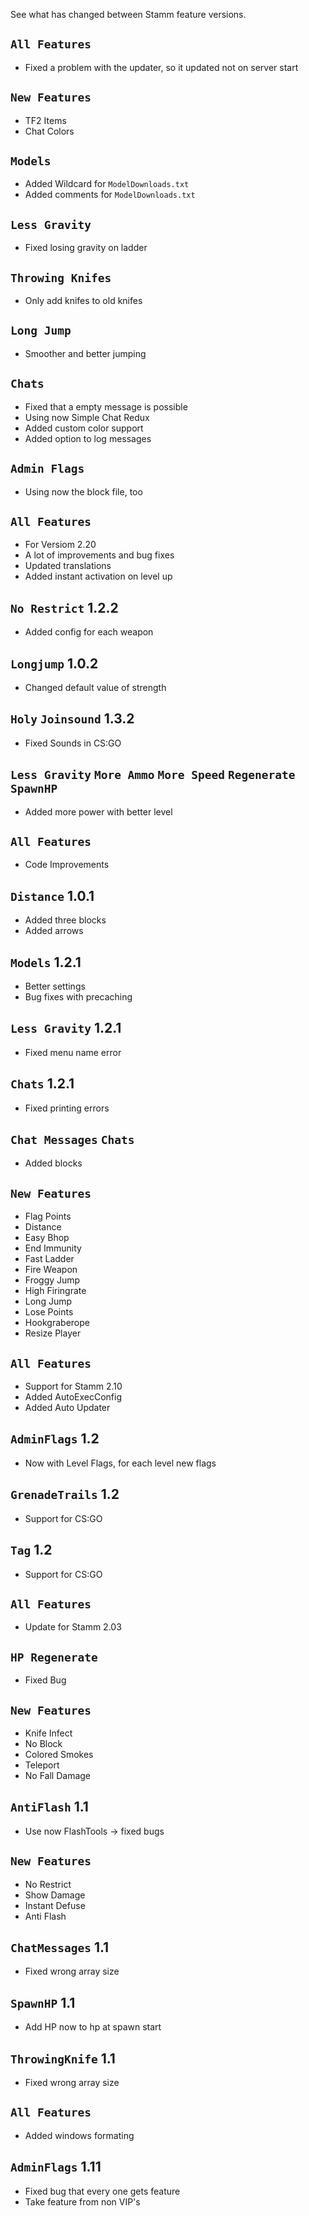 See what has changed between Stamm feature versions.


## `All Features`
- Fixed a problem with the updater, so it updated not on server start

## `New Features`
- TF2 Items
- Chat Colors

## `Models`
- Added Wildcard for `ModelDownloads.txt`
- Added comments for `ModelDownloads.txt`

## `Less Gravity`
- Fixed losing gravity on ladder

## `Throwing Knifes`
- Only add knifes to old knifes

## `Long Jump`
- Smoother and better jumping

## `Chats`
- Fixed that a empty message is possible
- Using now Simple Chat Redux
- Added custom color support
- Added option to log messages

## `Admin Flags`
- Using now the block file, too

## `All Features`
- For Versiom 2.20
- A lot of improvements and bug fixes
- Updated translations
- Added instant activation on level up

## `No Restrict` 1.2.2
- Added config for each weapon

## `Longjump` 1.0.2
- Changed default value of strength

## `Holy` `Joinsound` 1.3.2
- Fixed Sounds in CS:GO

## `Less Gravity` `More Ammo` `More Speed` `Regenerate` `SpawnHP`
- Added more power with better level

## `All Features`
- Code Improvements

## `Distance` 1.0.1
- Added three blocks
- Added arrows

## `Models` 1.2.1
- Better settings
- Bug fixes with precaching

## `Less Gravity` 1.2.1
- Fixed menu name error

## `Chats` 1.2.1
- Fixed printing errors

## `Chat Messages` `Chats`
- Added blocks

## `New Features`
- Flag Points
- Distance
- Easy Bhop
- End Immunity
- Fast Ladder
- Fire Weapon
- Froggy Jump
- High Firingrate
- Long Jump
- Lose Points
- Hookgraberope
- Resize Player

## `All Features`
- Support for Stamm 2.10
- Added AutoExecConfig
- Added Auto Updater

## `AdminFlags` 1.2
- Now with Level Flags, for each level new flags

## `GrenadeTrails` 1.2
- Support for CS:GO

## `Tag` 1.2
- Support for CS:GO

## `All Features`
- Update for Stamm 2.03

## `HP Regenerate`
- Fixed Bug

## `New Features`
- Knife Infect
- No Block
- Colored Smokes
- Teleport
- No Fall Damage

## `AntiFlash` 1.1
- Use now FlashTools -> fixed bugs

## `New Features`
- No Restrict
- Show Damage
- Instant Defuse
- Anti Flash

## `ChatMessages` 1.1
- Fixed wrong array size

## `SpawnHP` 1.1
- Add HP now to hp at spawn start

## `ThrowingKnife` 1.1
- Fixed wrong array size

## `All Features`
- Added windows formating

## `AdminFlags` 1.11
- Fixed bug that every one gets feature
- Take feature from non VIP's